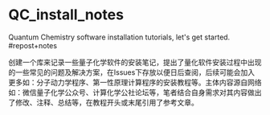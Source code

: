 # QC_install_notes
Quantum Chemistry software installation tutorials, let's get started. #repost+notes

创建一个库来记录一些量子化学软件的安装笔记，提出了量化软件安装过程中出现的一些常见的问题及解决方案，在Issues下存放以便日后查阅，后续可能会加入更多如：分子动力学程序、第一性原理计算程序的安装教程等。主体内容源自网络如：微信量子化学公众号、计算化学公社论坛等，笔者结合自身需求对其内容做出了修改、注释、总结等，在教程开头或末尾引用了参考文章。
